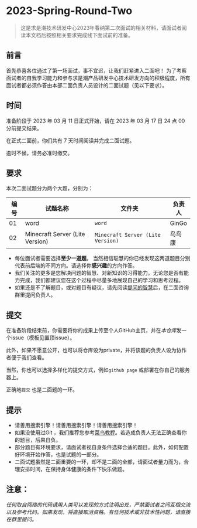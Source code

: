 # 2023-Spring-Round-Two

> 这是求是潮技术研发中心2023年春纳第二次面试的相关材料，请面试者阅读本文档后按照相关要求完成线下面试前的准备。

## 前言

首先恭喜各位通过了第一场面试，事不宜迟，让我们赶紧进入二面吧！
为了考察面试者的自我学习能力和参与求是潮产品研发中心技术研发方向的积极程度，所有面试者都必须作答由本部二面负责人员设计的二面试题（见以下要求）。

## 时间

准备阶段于 2023 年 03 月 11 日正式开始，请在 2023 年 03 月 17 日 24 点 00 分前提交结果。  

在正式二面前，你们共有 7 天时间阅读并完成二面试题。  

逾时不候，请务必准时缴交。  

## 要求

本次二面试题分为两个大题，分别为：  

| 编号 | 试题名称        | 文件夹    | 负责人                         |
| ---- | --------------- | --------- | ------------------------------ |
| 01   | word             | `word` | GinGo             |
| 02   | Minecraft Server (Lite Version) | `Minecraft Server (Lite Version)` | 鸟鸟康


- 每位面试者需要选择**至少一道题**。 当然相信聪慧的你已经发现这两道题目分别代表前后端的不同方向。请选择你**感兴趣**的方向作答。
- 我们关注的更多是您解决问题的智慧、对新知识的习得能力。无论您是否有能力完成，我们都建议您在这个过程中尽量多地展现自己的学习和思考过程。
- 如果还是不了解题目，或对题目有疑议，请先阅读[提问的智慧](https://github.com/FredWe/How-To-Ask-Questions-The-Smart-Way/blob/master/README-zh_CN.md)后，在二面咨询群里提问负责人。

## 提交

在准备阶段结束前，你需要将你的成果上传至个人GitHub主页，并在*本仓库*发一个issue（模板见置顶issue）。  

此外，如果不愿意公开，也可以将仓库设为private，并将该题的负责人设为协作者便于我们查看。

当然，你也可以选择多样化的提交方式，例如`github page` 或部署在你自己的服务器上。

正确地`提交` 也是二面题的一环。

## 提示

- 请善用搜索引擎！请善用搜索引擎！请善用搜索引擎！
- 如果没使用过Git ，我们推荐您参考[菜鸟教程](https://www.runoob.com/git/git-tutorial.html)。若造成负责人无法正确查看你的题目，后果自负。
- 部分题目有环境要求，请面试者视自身条件选择合适的题目。此外，如何配置好环境开始作答，也是试题的一部分。
- 二面试题虽然是二面重要的一环，却不是二面的全部，请面试者量力而为，合理安排时间，在保持身体健康的条件下快乐做题。

## 注意：
*任何取自网络的代码请用人类可以发现的方式注明出处，严禁面试者之间互相交流以及参考代码。如果发现，将直接取消资格。有任何技术或非技术性问题，请直接在群里提问。*
